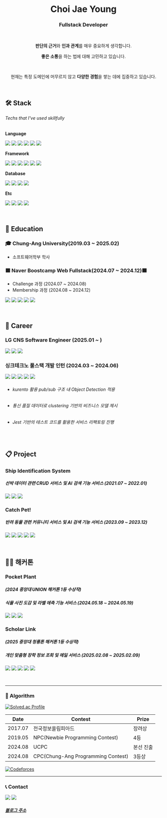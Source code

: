 <div align="center">
<h1> Choi Jae Young </h1>
<h3>Fullstack Developer</h3>
<br>

**판단의 근거**와 **인과 관계**를 매우 중요하게 생각합니다.

 
**좋은 소통**을 하는 법에 대해 고민하고 있습니다.

</br>

현재는 특정 도메인에 머무르지 않고 **다양한 경험**을 쌓는 데에 집중하고 있습니다.

</div>
<br>


## 🛠 Stack 
###### Techs that I've used skillfully
**Language**
<p>
  <img src="https://img.shields.io/badge/Python-3776AB?style=flat&logo=python&logoColor=yellow">
  <img src="https://img.shields.io/badge/JavaScript-F7DF1E?style=flat&logo=JavaScript&logoColor=black">
  <img src="https://img.shields.io/badge/TypeScript-3178C6?style=flat&logo=TypeScript&logoColor=black">
  <img src="https://img.shields.io/badge/C++-00599C?style=flat&logo=c%2B%2B&logoColor=white"> 
  <img src="https://img.shields.io/badge/C-A8B9CC?style=flat&logo=c&logoColor=white">
  <img src="https://img.shields.io/badge/Java-007396?style=fla&logo=Java&logoColor=white">
</p>

**Framework**
<p>
  <img src="https://img.shields.io/badge/NestJS-E0234E?style=flat&logo=NestJS&logoColor=white">
  <img src="https://img.shields.io/badge/Jest-C21325?style=flat&logo=Jest&logoColor=white">
  <img src="https://img.shields.io/badge/Django-092E20?style=flat&logo=django&logoColor=white">
  <img src="https://img.shields.io/badge/SpringBoot-6DB33F?style=flat&logo=SpringBoot&logoColor=white">
  <img src="https://img.shields.io/badge/Express-000000?style=flat&logo=Express&logoColor=white">
  <img src="https://img.shields.io/badge/Vue.js-4FC08D?style=flat&logo=Vue.js&logoColor=white">
</p>

**Database**
<p> 
  <img src="https://img.shields.io/badge/MySQL-4479A1?style=flat&logo=MySQL&logoColor=white">
  <img src="https://img.shields.io/badge/MongoDB-47A248?style=flat&logo=MongoDB&logoColor=white">
  <img src="https://img.shields.io/badge/SQLite-003B57?style=flat&logo=SQLite&logoColor=white">
  <img src="https://img.shields.io/badge/Cubrid-FF6F00?style=flat&logo=Cubrid&logoColor=white">
</p>

**Etc**
<p>
  <img src="https://img.shields.io/badge/Jest-C21325?style=flat&logo=Jest&logoColor=white">
  <img src="https://img.shields.io/badge/WebRTC-333333?style=flat&logo=WebRTC&logoColor=white">
  <img src="https://img.shields.io/badge/Openlayers-1F6B75?style=flat&logo=Openlayers&logoColor=white">
 <img src="https://img.shields.io/badge/LangChain-1C3C3C?style=flat&logo=LangChain&logoColor=white">
</p>
<br>


## 🏫 Education
### **🎓 Chung-Ang University(2019.03 ~ 2025.02)**
- 소프트웨어학부 학사

### **🟩 Naver Boostcamp Web Fullstack(2024.07 ~ 2024.12)🟦**
- Challenge 과정 (2024.07 ~ 2024.08)
- Membership 과정 (2024.08 ~ 2024.12)
<p>
  <img src="https://img.shields.io/badge/JavaScript-F7DF1E?style=flat&logo=JavaScript&logoColor=black">
  <img src="https://img.shields.io/badge/TypeScript-3178C6?style=flat&logo=TypeScript&logoColor=black">
  <img src="https://img.shields.io/badge/NestJS-E0234E?style=flat&logo=NestJS&logoColor=white">
  <img src="https://img.shields.io/badge/Jest-C21325?style=flat&logo=Jest&logoColor=white">
  <img src="https://img.shields.io/badge/WebRTC-333333?style=flat&logo=WebRTC&logoColor=white">
</p>
<br>


## 🎈 Career
### **LG CNS Software Engineer (2025.01 ~ )**
<p>
 <img src="https://img.shields.io/badge/React-61DAFB?style=flat&logo=React&logoColor=black">
 <img src="https://img.shields.io/badge/LangChain-1C3C3C?style=flat&logo=LangChain&logoColor=white">
 <img src="https://img.shields.io/badge/LangGraph-1C3C3C?style=flat&logo=LangGraph&logoColor=white">
</p>

### **싱크테크노 풀스택 개발 인턴 (2024.03 ~ 2024.06)**
<p>
  <img src="https://img.shields.io/badge/Express-000000?style=flat&logo=Express&logoColor=white">
  <img src="https://img.shields.io/badge/Vue.js-4FC08D?style=flat&logo=Vue.js&logoColor=white">
  <img src="https://img.shields.io/badge/MongoDB-47A248?style=flat&logo=MongoDB&logoColor=white">
  <img src="https://img.shields.io/badge/Openlayers-1F6B75?style=flat&logo=Openlayers&logoColor=white">
  <img src="https://img.shields.io/badge/webRTC-333333?style=flat&logo=webRTC&logoColor=white"> 
</p>

* ###### kurento 활용 pub/sub 구조 내 Object Detection 적용
* ###### 통신 품질 데이터로 clustering 기반의 비즈니스 모델 제시
* ###### Jest 기반의 테스트 코드를 활용한 서비스 리팩토링 진행

<br>


## 📋 Project
### **Ship Identification System**
##### 선박 데이터 관련 CRUD 서비스 및 AI 검색 기능 서비스 (2021.07 ~ 2022.01)
<p>
  <img src="https://img.shields.io/badge/Django-092E20?style=flat&logo=django&logoColor=white">
  <img src="https://img.shields.io/badge/SQLite-003B57?style=flat&logo=SQLite&logoColor=white">
  <img src="https://img.shields.io/badge/Cubrid-FF6F00?style=flat&logo=Cubrid&logoColor=white">
</p>

### **Catch Pet!**
##### 반려 동물 관련 커뮤니티 서비스 및 AI 검색 기능 서비스 (2023.09 ~ 2023.12)
<p>
  <img src="https://img.shields.io/badge/Django-092E20?style=flat&logo=django&logoColor=white">
  <img src="https://img.shields.io/badge/SQLite-003B57?style=flat&logo=SQLite&logoColor=white">
  <img src="https://img.shields.io/badge/TensorFlow-FF6F00?style=flat&logo=TensorFlow&logoColor=white">
  <img src="https://img.shields.io/badge/Keras-D00000?style=flat&logo=Keras&logoColor=white">
  <img src="https://img.shields.io/badge/Google Colab-F9AB00?style=flat&logo=GoogleColab&logoColor=white">
</p>

<br>


## 🏃🏼 해커톤
### **Pocket Plant**
##### (2024 중앙대 UNION 해커톤 1등 수상작)
##### 식물 사진 도감 및 라벨 에측 기능 서비스 (2024.05.18 ~ 2024.05.19)
<p>
  <img src="https://img.shields.io/badge/SpringBoot-6DB33F?style=flat&logo=SpringBoot&logoColor=white">
  <img src="https://img.shields.io/badge/MongoDB-47A248?style=flat&logo=MongoDB&logoColor=white">
  <img src="https://img.shields.io/badge/Amazon EC2-FF9900?style=flat&logo=AmazonEC2&logoColor=white">
</p>

### **Scholar Link**
##### (2025 중앙대 청룡톤 해커톤 1등 수상작)
##### 개인 맞춤형 장학 정보 조회 및 메일 서비스 (2025.02.08 ~ 2025.02.09)
<p>
 <img src="https://img.shields.io/badge/JavaScript-F7DF1E?style=flat&logo=JavaScript&logoColor=black">
 <img src="https://img.shields.io/badge/React-61DAFB?style=flat&logo=React&logoColor=black">
 <img src="https://img.shields.io/badge/React Router-CA4245?style=flat&logo=React Router&logoColor=black">
 <img src="https://img.shields.io/badge/Vite-646CFF?style=flat&logo=Vite&logoColor=black">
 <img src="https://img.shields.io/badge/Vercel-000000?style=flat&logo=Vercel&logoColor=white">
</p>

<br>

---
### 🏅 Algorithm 
  [![Solved.ac Profile](http://mazassumnida.wtf/api/v2/generate_badge?boj=cjy11230)](https://solved.ac/cjy11230/)
  
| Date    | Contest                            | Prize     |
|---------|------------------------------------|-----------|
| 2017.07 | 전국정보올림피아드                  | 장려상     |
| 2019.05 | NPC(Newbie Programming Contest)     | 4등       |
| 2024.08 | UCPC                               | 본선 진출 |
| 2024.08 | CPC(Chung-Ang Programming Contest) | 3등상     |

  [![Codeforces](https://img.shields.io/badge/Codeforces-jy._.1107-blue?logo=codeforces)](https://codeforces.com/profile/jy._.1107)

---


### 📞 Contact
<p>
  <img src="https://img.shields.io/badge/cjy11230@kakao.com-FFCD00?style=flat&logo=KakaoTalk&logoColor=black">
  <img src="http://img.shields.io/badge/jy.__.1107-black?style=flat&logo=Instagram&link=https://instagram.com/jy._.1107">   
</p>

##### [블로그 주소](https://godsaeng-salgi.tistory.com/)
